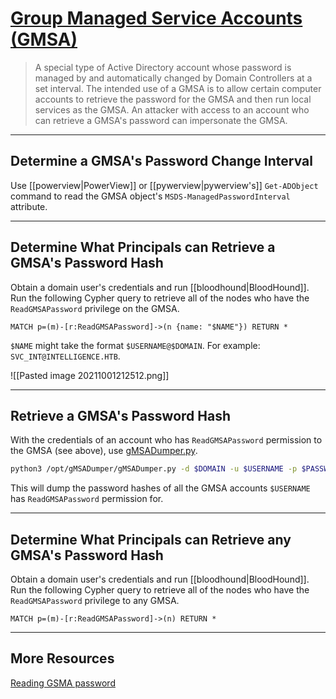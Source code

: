 # [Group Managed Service Accounts (GMSA)](https://docs.microsoft.com/en-us/windows-server/security/group-managed-service-accounts/group-managed-service-accounts-overview)

> A special type of Active Directory account whose password is managed by and automatically changed by Domain Controllers at a set interval. The intended use of a GMSA is to allow certain computer accounts to retrieve the password for the GMSA and then run local services as the GMSA. An attacker with access to an account who can retrieve a GMSA's password can impersonate the GMSA.

---

## Determine a GMSA's Password Change Interval

Use [[powerview|PowerView]] or [[pywerview|pywerview's]] `Get-ADObject` command to read the GMSA object's `MSDS-ManagedPasswordInterval` attribute.

---

## Determine What Principals can Retrieve a GMSA's Password Hash

Obtain a domain user's credentials and run [[bloodhound|BloodHound]]. Run the following Cypher query to retrieve all of the nodes who have the `ReadGMSAPassword` privilege on the GMSA.

```cypher
MATCH p=(m)-[r:ReadGMSAPassword]->(n {name: "$NAME"}) RETURN *
```

`$NAME` might take the format `$USERNAME@$DOMAIN`. For example: `SVC_INT@INTELLIGENCE.HTB`.

![[Pasted image 20211001212512.png]]

---

## Retrieve a GMSA's Password Hash

With the credentials of an account who has `ReadGMSAPassword` permission to the GMSA (see above), use [gMSADumper.py](https://github.com/micahvandeusen/gMSADumper).

```bash
python3 /opt/gMSADumper/gMSADumper.py -d $DOMAIN -u $USERNAME -p $PASSWORD
```

This will dump the password hashes of all the GMSA accounts `$USERNAME` has `ReadGMSAPassword` permission for.

---

## Determine What Principals can Retrieve any GMSA's Password Hash

Obtain a domain user's credentials and run [[bloodhound|BloodHound]]. Run the following Cypher query to retrieve all of the nodes who have the `ReadGMSAPassword` privilege to any GMSA.

```cypher
MATCH p=(m)-[r:ReadGMSAPassword]->(n) RETURN *
```

---

## More Resources

[Reading GSMA password](https://gitlab.com/pentest-tools/PayloadsAllTheThings/-/blob/master/Methodology%20and%20Resources/Active%20Directory%20Attack.md#reading-gmsa-password)
